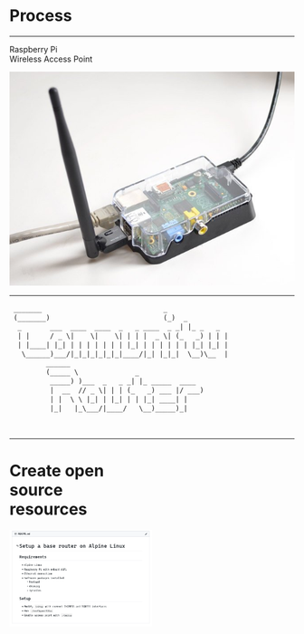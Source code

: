# Process

---

Raspberry Pi  
Wireless Access Point

![Raspbery Pi](rpiap.jpg)

---
```
 _______                              _
 (_______)                            (_)  _
  _       ___  ____  ____  _   _ ____  _ _| |_ _   _
  | |     / _ \|    \|    \| | | |  _ \| (_   _) | | |
  | |____| |_| | | | | | | | |_| | | | | | | |_| |_| |
   \______)___/|_|_|_|_|_|_|____/|_| |_|_|  \__)\__  |
         ______
         (_____ \              _
          _____) )___  _   _ _| |_ _____  ____
          |  __  // _ \| | | (_   _) ___ |/ ___)
          | |  \ \ |_| | |_| | | |_| ____| |
          |_|   |_\___/|____/   \__)_____)_|

  
```

--- 

<div class="left" style="width:40%"> <h1>Create open source resources</h1></div>

<div class="right" style="width:50%">
<img src="./tutorials.png" alt="">
</div>
